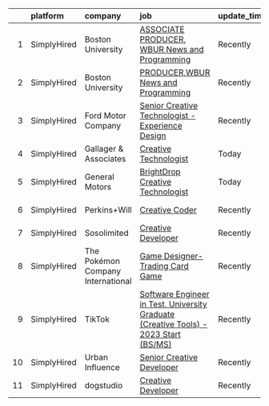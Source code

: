 

|    | platform    | company                           | job                                                                                                                                                                                                  | update_time   | location          |
|---:|:------------|:----------------------------------|:-----------------------------------------------------------------------------------------------------------------------------------------------------------------------------------------------------|:--------------|:------------------|
|  1 | SimplyHired | Boston University                 | [ASSOCIATE PRODUCER, WBUR News and Programming](https://www.simplyhired.com/job/WQXOEkUaxcJkb54GJwX0GSfwcbwG1wXZF4R0uLRcX4YVAF1fdDgW9g?q=creative+programmer)                                        | Recently      | Boston, MA        |
|  2 | SimplyHired | Boston University                 | [PRODUCER,WBUR News and Programming](https://www.simplyhired.com/job/j1QTWieL74CupYJxHWP_glMTsyIuezunB2oUfI3ROOAiH2Gb0pwNjA?q=creative+programmer)                                                   | Recently      | Boston, MA        |
|  3 | SimplyHired | Ford Motor Company                | [Senior Creative Technologist - Experience Design](https://www.simplyhired.com/job/8yckNWXLxfceWdzE0hvhLI7lpkp8VA_NZXX6tzo9Gn0d_9NyH3fN-Q?q=creative+programmer)                                     | Recently      | Dearborn, MI      |
|  4 | SimplyHired | Gallager & Associates             | [Creative Technologist](https://www.simplyhired.com/job/5C1L50vRHT08rQS_-jgldKWG7wgzIMOMum4Pq3HvsG6NeyhPtudllg?q=creative+programmer)                                                                | Today         | York, WA          |
|  5 | SimplyHired | General Motors                    | [BrightDrop Creative Technologist](https://www.simplyhired.com/job/xKavyulpF2yjCadavXNzONgSBnqLhHN4ScYo-MqUEjTI_sjNTkzW9w?q=creative+programmer)                                                     | Today         | Palo Alto, CA     |
|  6 | SimplyHired | Perkins+Will                      | [Creative Coder](https://www.simplyhired.com/job/uAYy_aONramU5YOSnrx99TjORt4FgCOmiZHBrTqrF7TIYZfx73JPNA?q=creative+programmer)                                                                       | Recently      | Chicago, IL       |
|  7 | SimplyHired | Sosolimited                       | [Creative Developer](https://www.simplyhired.com/job/r_IVsHu12V2c1HNkoD0GlDEJgO_0P4cZ0WZaaY-8Ge39ggLqQakXqQ?q=creative+programmer)                                                                   | Recently      | Boston, MA        |
|  8 | SimplyHired | The Pokémon Company International | [Game Designer- Trading Card Game](https://www.simplyhired.com/job/V33blqOSJQBXPOw2iELZQ8ARzHfi03gfmLTE4HrGSHKHxrXA1ZyZCQ?q=creative+programmer)                                                     | Recently      | Bellevue, WA      |
|  9 | SimplyHired | TikTok                            | [Software Engineer in Test, University Graduate (Creative Tools) - 2023 Start (BS/MS)](https://www.simplyhired.com/job/_rZ0W_8tNDGMJhwdGUuzbYpsEgRrk95rGIetOFd4oqv-7-cPsDuBrA?q=creative+programmer) | Recently      | Mountain View, CA |
| 10 | SimplyHired | Urban Influence                   | [Senior Creative Developer](https://www.simplyhired.com/job/lpE_bL-yjqpHSloyTj3b2W_ymBr2Qt4fxKsCaBDIyNYur2UKulPh3g?q=creative+programmer)                                                            | Recently      | Remote            |
| 11 | SimplyHired | dogstudio                         | [Creative Developer](https://www.simplyhired.com/job/ebk8dINAjBFJiUiol3_cJQre-ypuJB1kPOhs6ThDK2GuosJDV13wuw?q=creative+programmer)                                                                   | Recently      | Chicago, IL       |